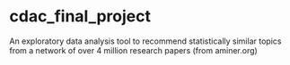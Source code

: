 # cdac_final_project
An exploratory data analysis tool to recommend statistically similar topics from a network of over 4 million research papers (from aminer.org)
